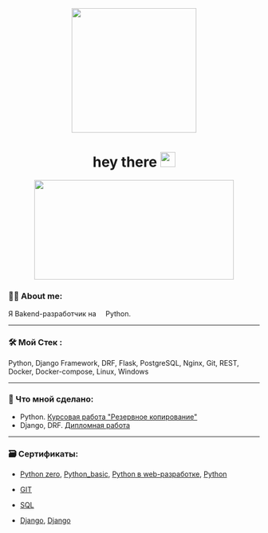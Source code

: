 <div id="header" align="center">
  <img src="https://media.giphy.com/media/ZVik7pBtu9dNS/giphy.gif?cid=790b7611wdvayv2jtzzeewtwpf4d3fecxx2n2fawfqtwnvlm&ep=v1_gifs_search&rid=giphy.gif&ct=g" width="250"/>
  <div id="badges">

  </div>
    <img src="https://komarev.com/ghpvc/?username=Maxval13&style=plastic&color=blue" alt=""/>
    <h1> hey there <img src="https://media.giphy.com/media/hvRJCLFzcasrR4ia7z/giphy.gif" width="30px"/> </h1>
 </div>
<div align="center">
  <img src="https://media.giphy.com/media/v1.Y2lkPTc5MGI3NjExcWlwYXlid21iMTJ2cHo3dXhldmxzN2EwNG00ZmV0NXJyaHJzNDJtYiZlcD12MV9pbnRlcm5hbF9naWZfYnlfaWQmY3Q9Zw/p4NLw3I4U0idi/giphy.gif" width="400" height="200"/>
</div>

### :man_technologist: About me:

Я Bakend-разработчик на <img src="https://media.giphy.com/media/v1.Y2lkPTc5MGI3NjExbm43YmJhdm03dXVwYXhoNDJ6cWl3YWY2MTF0dm15MTVlMmloZHE0OCZlcD12MV9pbnRlcm5hbF9naWZfYnlfaWQmY3Q9Zw/KAq5w47R9rmTuvWOWa/giphy.gif" width="15">Python.

---

### :hammer_and_wrench: Мой Стек :

Python, Django Framework, DRF, Flask, PostgreSQL, Nginx, Git, REST, Docker, Docker-compose, Linux, Windows

---

### 📖 Что мной сделано:

- Python. [Курсовая работа "Резервное копирование"](https://github.com/Maxval13/VK-foto-Ydisk)
- Django,  DRF. [Дипломная работа](https://github.com/Maxval13/Diplom) 

---

### 🗃️ Сертификаты:

  -  [Python zero](https://github.com/Maxval13/Maxval13/blob/cert/certificate/python.pdf), [Python_basic](https://github.com/Maxval13/Maxval13/blob/cert/certificate/basicPY.pdf), [Python в web-разработке](https://github.com/Maxval13/Maxval13/blob/cert/certificate/WEBPY.pdf), [Python](https://github.com/Maxval13/Maxval13/blob/cert/certificate/ADPY.pdf)

  -  [GIT](https://github.com/Maxval13/Maxval13/blob/cert/certificate/Git.pdf)

  -  [SQL](https://github.com/Maxval13/Maxval13/blob/cert/certificate/SQLPY.pdf)

  -  [Django](https://github.com/Maxval13/Maxval13/blob/cert/certificate/Django.pdf), [Django](https://github.com/Maxval13/Maxval13/blob/cert/certificate/stepik_django.pdf)

